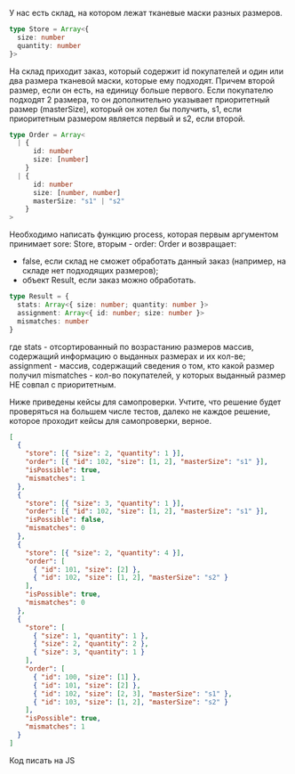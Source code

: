 У нас есть склад, на котором лежат тканевые маски разных размеров.

```ts
type Store = Array<{
  size: number
  quantity: number
}>
```

На склад приходит заказ, который содержит id покупателей и один или два размера тканевой маски,
которые ему подходят. Причем второй размер, если он есть, на единицу больше первого.
Если покупателю подходят 2 размера, то он дополнительно указывает приоритетный размер (masterSize),
который он хотел бы получить, s1, если приоритетным размером является первый и s2, если второй.

```ts
type Order = Array<
  | {
      id: number
      size: [number]
    }
  | {
      id: number
      size: [number, number]
      masterSize: "s1" | "s2"
    }
>
```

Необходимо написать функцию process, которая первым аргументом принимает sore: Store, вторым - order: Order
и возвращает:

- false, если склад не сможет обработать данный заказ (например, на складе нет подходящих размеров);
- объект Result, если заказ можно обработать.

```ts
type Result = {
  stats: Array<{ size: number; quantity: number }>
  assignment: Array<{ id: number; size: number }>
  mismatches: number
}
```

где stats - отсортированный по возрастанию размеров массив, содержащий информацию о выданных размерах и их кол-ве;
assignment - массив, содержащий сведения о том, кто какой размер получил
mismatches - кол-во покупателей, у которых выданный размер НЕ совпал с приоритетным.

Ниже приведены кейсы для самопроверки. Учтите, что решение будет проверяться на большем числе тестов, далеко не каждое решение, которое проходит кейсы для самопроверки, верное.

```json
[
  {
    "store": [{ "size": 2, "quantity": 1 }],
    "order": [{ "id": 102, "size": [1, 2], "masterSize": "s1" }],
    "isPossible": true,
    "mismatches": 1
  },
  {
    "store": [{ "size": 3, "quantity": 1 }],
    "order": [{ "id": 102, "size": [1, 2], "masterSize": "s1" }],
    "isPossible": false,
    "mismatches": 0
  },
  {
    "store": [{ "size": 2, "quantity": 4 }],
    "order": [
      { "id": 101, "size": [2] },
      { "id": 102, "size": [1, 2], "masterSize": "s2" }
    ],
    "isPossible": true,
    "mismatches": 0
  },
  {
    "store": [
      { "size": 1, "quantity": 1 },
      { "size": 2, "quantity": 2 },
      { "size": 3, "quantity": 1 }
    ],
    "order": [
      { "id": 100, "size": [1] },
      { "id": 101, "size": [2] },
      { "id": 102, "size": [2, 3], "masterSize": "s1" },
      { "id": 103, "size": [1, 2], "masterSize": "s2" }
    ],
    "isPossible": true,
    "mismatches": 1
  }
]
```

Код писать на JS
